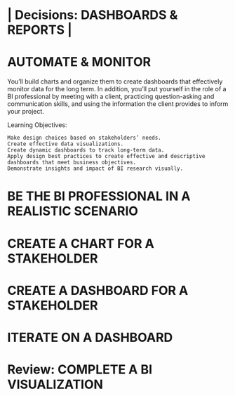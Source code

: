 # | Decisions: DASHBOARDS & REPORTS |

# AUTOMATE & MONITOR

You’ll build charts and organize them to create dashboards that effectively monitor data for the long term. In addition, you’ll put yourself in the role of a BI professional by meeting with a client, practicing question-asking and communication skills, and using the information the client provides to inform your project.

Learning Objectives:

    Make design choices based on stakeholders’ needs.
    Create effective data visualizations.
    Create dynamic dashboards to track long-term data.
    Apply design best practices to create effective and descriptive dashboards that meet business objectives.
    Demonstrate insights and impact of BI research visually.

# BE THE BI PROFESSIONAL IN A REALISTIC SCENARIO

# CREATE A CHART FOR A STAKEHOLDER

# CREATE A DASHBOARD FOR A STAKEHOLDER

# ITERATE ON A DASHBOARD

# Review: COMPLETE A BI VISUALIZATION


